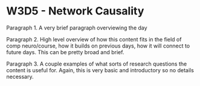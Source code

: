 # W3D5 - Network Causality

Paragraph 1. A very brief paragraph overviewing the day

Paragraph 2. High level overview of how this content fits in the field of comp neuro/course, how it builds on previous days, how it will connect to future days. This can be pretty broad and brief. 

Paragraph 3. A couple examples of what sorts of research questions the content is useful for. Again, this is very basic and introductory so no details necessary. 


